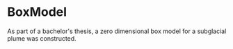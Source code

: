 # BoxModel
As part of a bachelor's thesis, a zero dimensional box model for a subglacial plume was constructed.
